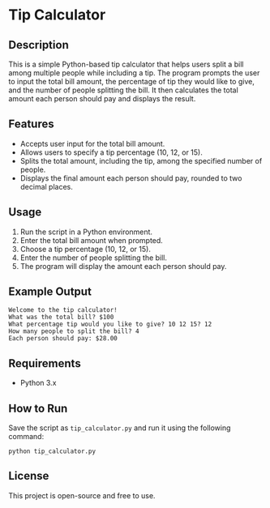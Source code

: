 # Tip Calculator

## Description
This is a simple Python-based tip calculator that helps users split a bill among multiple people while including a tip. The program prompts the user to input the total bill amount, the percentage of tip they would like to give, and the number of people splitting the bill. It then calculates the total amount each person should pay and displays the result.

## Features
- Accepts user input for the total bill amount.
- Allows users to specify a tip percentage (10, 12, or 15).
- Splits the total amount, including the tip, among the specified number of people.
- Displays the final amount each person should pay, rounded to two decimal places.

## Usage
1. Run the script in a Python environment.
2. Enter the total bill amount when prompted.
3. Choose a tip percentage (10, 12, or 15).
4. Enter the number of people splitting the bill.
5. The program will display the amount each person should pay.

## Example Output
```
Welcome to the tip calculator!
What was the total bill? $100
What percentage tip would you like to give? 10 12 15? 12
How many people to split the bill? 4
Each person should pay: $28.00
```

## Requirements
- Python 3.x

## How to Run
Save the script as `tip_calculator.py` and run it using the following command:
```
python tip_calculator.py
```

## License
This project is open-source and free to use.

